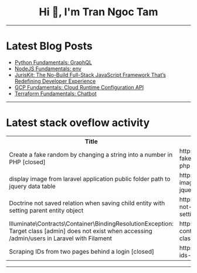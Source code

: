 <h1 align="center">Hi 👋, I'm Tran Ngoc Tam</h1>

---

# Latest Blog Posts 
<!-- BLOG-POST-LIST:START -->
- [Python Fundamentals: GraphQL](https://dev.to/devopsfundamentals/python-fundamentals-graphql-9i9)
- [NodeJS Fundamentals: env](https://dev.to/devopsfundamentals/nodejs-fundamentals-env-25od)
- [JurisKit: The No-Build Full-Stack JavaScript Framework That’s Redefining Developer Experience](https://dev.to/professional_joe/juriskit-the-no-build-full-stack-javascript-framework-thats-redefining-developer-experience-52nn)
- [GCP Fundamentals: Cloud Runtime Configuration API](https://dev.to/devopsfundamentals/gcp-fundamentals-cloud-runtime-configuration-api-4pdp)
- [Terraform Fundamentals: Chatbot](https://dev.to/devopsfundamentals/terraform-fundamentals-chatbot-l34)
<!-- BLOG-POST-LIST:END -->

---

# Latest stack oveflow activity
<table>
  <tr><th>Title</th><th>Link</th></tr>
  <!-- STACKOVERFLOW:START --><tr><td>Create a fake random by changing a string into a number in PHP [closed]</td><td>https://stackoverflow.com/questions/79674496/create-a-fake-random-by-changing-a-string-into-a-number-in-php</td></tr><tr><td>display image from laravel application public folder path to jquery data table</td><td>https://stackoverflow.com/questions/79674480/display-image-from-laravel-application-public-folder-path-to-jquery-data-table</td></tr><tr><td>Doctrine not saved relation when saving child entity with setting parent entity object</td><td>https://stackoverflow.com/questions/79674376/doctrine-not-saved-relation-when-saving-child-entity-with-setting-parent-entity</td></tr><tr><td>Illuminate\Contracts\Container\BindingResolutionException: Target class [admin] does not exist when accessing /admin/users in Laravel with Filament</td><td>https://stackoverflow.com/questions/79674124/illuminate-contracts-container-bindingresolutionexception-target-class-admin</td></tr><tr><td>Scraping IDs from two pages behind a login [closed]</td><td>https://stackoverflow.com/questions/79674095/scraping-ids-from-two-pages-behind-a-login</td></tr><!-- STACKOVERFLOW:END -->
</table>

---


